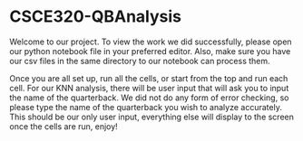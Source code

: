 # CSCE320-QBAnalysis

Welcome to our project. To view the work we did successfully, please open our python notebook file in your preferred editor. Also, make sure you have our csv files in the same directory to our notebook can process them.

Once you are all set up, run all the cells, or start from the top and run each cell. For our KNN analysis, there will be user input that will ask you to input the name of the quarterback. We did not do any form of error checking, so please type the name of the quarterback you wish to analyze accurately. This should be our only user input, everything else will display to the screen once the cells are run, enjoy!
